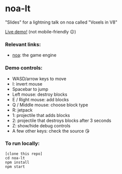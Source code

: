# noa-lt

"Slides" for a lightning talk on noa called "Voxels in V8"

[Live demo!](http://fenomas.github.io/noa-lt/) (not mobile-friendly :wink:)

### Relevant links:

 * [noa](https://github.com/fenomas/noa): the game engine

### Demo controls:

 * WASD/arrow keys to move
 * I: invert mouse
 * Spacebar to jump
 * Left mouse: destroy blocks
 * E / Right mouse: add blocks
 * Q / Middle mouse: choose block type
 * R: jetpack
 * 1: projectile that adds blocks
 * 2: projectile that destroys blocks after 3 seconds
 * Z: show/hide debug controls
 * A few other keys: check the source :kissing_heart:
 
### To run locally:
 
```
[clone this repo]
cd noa-lt
npm install
npm start
```
